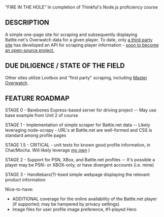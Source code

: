 "FIRE IN THE HOLE"
In completion of Thinkful's Node.js proficiency course

DESCRIPTION
-----------
A simple one-page site for scraping and subsequently displaying Battle.net's Overwatch data for a given player. To date, only [a third party site](https://lootbox.eu/) has developed an API for scraping player information - [soon to become an open-source project.](https://gitlab.com/SingularityIO/LootBoxAPI)

DUE DILIGENCE / STATE OF THE FIELD
----------------
Other sites utilize Lootbox and "first party" scraping, including [Master Overwatch](http://masteroverwatch.com/).

FEATURE ROADMAP
---------------
STAGE 0 - Barebones Express-based server for driving project
-- May use base example from Unit 2 of course

STAGE 1 - Implementation of simple scraper for Battle.net data
-- Likely leveraging node-scrapy - URL's at Battle.net are well-formed and CSS is standard among profile pages

STAGE 1.5 - CRITICAL - unit tests for known good profile information, in Chai/Mocha. Will likely leverage [my own](https://playoverwatch.com/en-us/career/psn/Yauntras) )

STAGE 2 - Support for PSN, XBox, and Battle.net profiles
-- It's possible a player may be PSN- or XBOX-only, or have divergent accounts (i.e. mine)

STAGE 3 - Handlebars(?)-bsed simple webpage displaying the relevant product information

Nice-to-have:
- ADDITIONAL coverage for the online availability of the Battle.net player (if supported; may be hampered by privacy settings)
- Image files for user profile image preference, #1-played Hero
